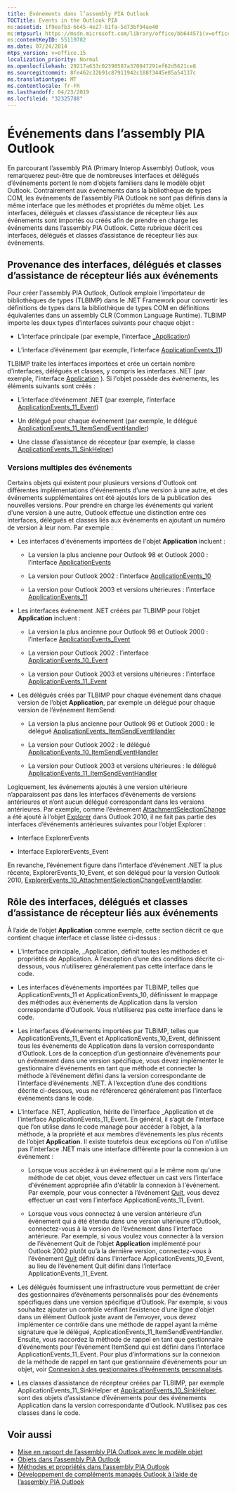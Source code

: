```yaml
---
title: Événements dans l’assembly PIA Outlook
TOCTitle: Events in the Outlook PIA
ms:assetid: 1f9eafb3-6645-4e27-81fa-5d73bf94ae40
ms:mtpsurl: https://msdn.microsoft.com/library/office/bb644571(v=office.15)
ms:contentKeyID: 55119782
ms.date: 07/24/2014
mtps_version: v=office.15
localization_priority: Normal
ms.openlocfilehash: 29217a633c02390587a370847291ef62d5621ce8
ms.sourcegitcommit: 8fe462c32b91c87911942c188f3445e85a54137c
ms.translationtype: MT
ms.contentlocale: fr-FR
ms.lasthandoff: 04/23/2019
ms.locfileid: "32325788"
---
```

# <a name="events-in-the-outlook-pia"></a>Événements dans l’assembly PIA Outlook

En parcourant l’assembly PIA (Primary Interop Assembly) Outlook, vous remarquerez peut-être que de nombreuses interfaces et délégués d’événements portent le nom d’objets familiers dans le modèle objet Outlook. Contrairement aux événements dans la bibliothèque de types COM, les événements de l’assembly PIA Outlook ne sont pas définis dans la même interface que les méthodes et propriétés du même objet. Les interfaces, délégués et classes d’assistance de récepteur liés aux événements sont importés ou créés afin de prendre en charge les événements dans l’assembly PIA Outlook. Cette rubrique décrit ces interfaces, délégués et classes d’assistance de récepteur liés aux événements.

## <a name="where-do-the-event-interfaces-delegates-and-sink-helper-classes-come-from"></a>Provenance des interfaces, délégués et classes d’assistance de récepteur liés aux événements

Pour créer l'assembly PIA Outlook, Outlook emploie l'importateur de bibliothèques de types (TLBIMP) dans le .NET Framework pour convertir les définitions de types dans la bibliothèque de types COM en définitions équivalentes dans un assembly CLR (Common Language Runtime). TLBIMP importe les deux types d'interfaces suivants pour chaque objet :

  - L’interface principale (par exemple, l’interface [\_Application](https://msdn.microsoft.com/library/bb611255\(v=office.15\)))

  - L’interface d’événement (par exemple, l’interface [ApplicationEvents\_11](https://msdn.microsoft.com/library/bb609229\(v=office.15\)))

TLBIMP traite les interfaces importées et crée un certain nombre d'interfaces, délégués et classes, y compris les interfaces .NET (par exemple, l'interface [Application](https://msdn.microsoft.com/library/bb646615\(v=office.15\)) ). Si l'objet possède des événements, les éléments suivants sont créés :

  - L’interface d’événement .NET (par exemple, l’interface [ApplicationEvents\_11\_Event](https://msdn.microsoft.com/library/bb622725\(v=office.15\)))

  - Un délégué pour chaque événement (par exemple, le délégué [ApplicationEvents\_11\_ItemSendEventHandler](https://msdn.microsoft.com/library/bb610818\(v=office.15\)))

  - Une classe d’assistance de récepteur (par exemple, la classe [ApplicationEvents\_11\_SinkHelper](https://msdn.microsoft.com/library/bb609842\(v=office.15\)))

### <a name="multiple-versions-of-events"></a>Versions multiples des événements

Certains objets qui existent pour plusieurs versions d'Outlook ont différentes implémentations d'événements d'une version à une autre, et des événements supplémentaires ont été ajoutés lors de la publication des nouvelles versions. Pour prendre en charge les événements qui varient d'une version à une autre, Outlook effectue une distinction entre ces interfaces, délégués et classes liés aux événements en ajoutant un numéro de version à leur nom. Par exemple :

  - Les interfaces d'événements importées de l'objet **Application** incluent :
    
      - La version la plus ancienne pour Outlook 98 et Outlook 2000 : l’interface [ApplicationEvents](https://msdn.microsoft.com/library/bb644093\(v=office.15\))
    
      - La version pour Outlook 2002 : l’interface [ApplicationEvents\_10](https://msdn.microsoft.com/library/bb647702\(v=office.15\))
    
      - La version pour Outlook 2003 et versions ultérieures : l’interface [ApplicationEvents\_11](https://msdn.microsoft.com/library/bb609229\(v=office.15\))

  - Les interfaces événement .NET créées par TLBIMP pour l’objet **Application** incluent :
    
      - La version la plus ancienne pour Outlook 98 et Outlook 2000 : l’interface [ApplicationEvents\_Event](https://msdn.microsoft.com/library/bb609380\(v=office.15\))
    
      - La version pour Outlook 2002 : l’interface [ApplicationEvents\_10\_Event](https://msdn.microsoft.com/library/bb610098\(v=office.15\))
    
      - La version pour Outlook 2003 et versions ultérieures : l’interface [ApplicationEvents\_11\_Event](https://msdn.microsoft.com/library/bb622725\(v=office.15\))

  - Les délégués créés par TLBIMP pour chaque événement dans chaque version de l’objet **Application**, par exemple un délégué pour chaque version de l’événement ItemSend:
    
      - La version la plus ancienne pour Outlook 98 et Outlook 2000 : le délégué [ApplicationEvents\_ItemSendEventHandler](https://msdn.microsoft.com/library/bb622515\(v=office.15\))
    
      - La version pour Outlook 2002 : le délégué [ApplicationEvents\_10\_ItemSendEventHandler](https://msdn.microsoft.com/library/bb646436\(v=office.15\))
    
      - La version pour Outlook 2003 et versions ultérieures : le délégué [ApplicationEvents\_11\_ItemSendEventHandler](https://msdn.microsoft.com/library/bb610818\(v=office.15\))

Logiquement, les événements ajoutés à une version ultérieure n’apparaissent pas dans les interfaces d’événements de versions antérieures et n’ont aucun délégué correspondant dans les versions antérieures. Par exemple, comme l’événement [AttachmentSelectionChange](https://msdn.microsoft.com/library/ff184926\(v=office.15\)) a été ajouté à l’objet [Explorer](https://msdn.microsoft.com/library/bb623678\(v=office.15\)) dans Outlook 2010, il ne fait pas partie des interfaces d’événements antérieures suivantes pour l’objet Explorer :

  - Interface ExplorerEvents

  - Interface ExplorerEvents\_Event

En revanche, l’événement figure dans l’interface d’événement .NET la plus récente, ExplorerEvents\_10\_Event, et son délégué pour la version Outlook 2010, [ExplorerEvents\_10\_AttachmentSelectionChangeEventHandler](https://msdn.microsoft.com/library/ff185177\(v=office.15\)).

## <a name="what-the-event-interfaces-delegates-and-sink-helper-classes-are-for"></a>Rôle des interfaces, délégués et classes d’assistance de récepteur liés aux événements

À l’aide de l’objet **Application** comme exemple, cette section décrit ce que contient chaque interface et classe listée ci-dessus :

  - L’interface principale, \_Application, définit toutes les méthodes et propriétés de Application. À l’exception d’une des conditions décrite ci-dessous, vous n’utiliserez généralement pas cette interface dans le code.

  - Les interfaces d’événements importées par TLBIMP, telles que ApplicationEvents\_11 et ApplicationEvents\_10, définissent le mappage des méthodes aux événements de Application dans la version correspondante d’Outlook. Vous n’utiliserez pas cette interface dans le code.

  - Les interfaces d’événements importées par TLBIMP, telles que ApplicationEvents\_11\_Event et ApplicationEvents\_10\_Event, définissent tous les événements de Application dans la version correspondante d’Outlook. Lors de la conception d’un gestionnaire d’événements pour un événement dans une version spécifique, vous devez implémenter le gestionnaire d’événements en tant que méthode et connecter la méthode à l’événement défini dans la version correspondante de l’interface d’événements .NET. À l’exception d’une des conditions décrite ci-dessous, vous ne référencerez généralement pas l’interface événements dans le code.

  - L’interface .NET, Application, hérite de l’interface \_Application et de l’interface ApplicationEvents\_11\_Event. En général, il s’agit de l’interface que l’on utilise dans le code managé pour accéder à l’objet, à la méthode, à la propriété et aux membres d’événements les plus récents de l’objet **Application**. Il existe toutefois deux exceptions où l'on n'utilise pas l'interface .NET mais une interface différente pour la connexion à un événement :
    
      - Lorsque vous accédez à un événement qui a le même nom qu'une méthode de cet objet, vous devez effectuer un cast vers l'interface d'événement appropriée afin d'établir la connexion à l'événement. Par exemple, pour vous connecter à l’événement [Quit](https://msdn.microsoft.com/library/bb622595\(v=office.15\)), vous devez effectuer un cast vers l’interface ApplicationEvents\_11\_Event.
    
      - Lorsque vous vous connectez à une version antérieure d’un événement qui a été étendu dans une version ultérieure d’Outlook, connectez-vous à la version de l’événement dans l’interface antérieure. Par exemple, si vous voulez vous connecter à la version de l’événement Quit de l’objet **Application** implémenté pour Outlook 2002 plutôt qu’à la dernière version, connectez-vous à l’événement [Quit](https://msdn.microsoft.com/library/bb609660\(v=office.15\)) défini dans l’interface ApplicationEvents\_10\_Event, au lieu de l’événement Quit défini dans l’interface ApplicationEvents\_11\_Event.

  - Les délégués fournissent une infrastructure vous permettant de créer des gestionnaires d’événements personnalisés pour des événements spécifiques dans une version spécifique d’Outlook. Par exemple, si vous souhaitez ajouter un contrôle vérifiant l’existence d’une ligne d’objet dans un élément Outlook juste avant de l’envoyer, vous devez implémenter ce contrôle dans une méthode de rappel ayant la même signature que le délégué, ApplicationEvents\_11\_ItemSendEventHandler. Ensuite, vous raccordez la méthode de rappel en tant que gestionnaire d’événements pour l’événement ItemSend qui est défini dans l’interface ApplicationEvents\_11\_Event. Pour plus d’informations sur la connexion de la méthode de rappel en tant que gestionnaire d’événements pour un objet, voir [Connexion à des gestionnaires d’événements personnalisés](connecting-to-custom-event-handlers.md).

  - Les classes d’assistance de récepteur créées par TLBIMP, par exemple ApplicationEvents\_11\_SinkHelper et [ApplicationEvents\_10\_SinkHelper](https://msdn.microsoft.com/library/bb644070\(v=office.15\)), sont des objets d’assistance d’événements pour des événements Application dans la version correspondante d’Outlook. N’utilisez pas ces classes dans le code.

## <a name="see-also"></a>Voir aussi

- [Mise en rapport de l’assembly PIA Outlook avec le modèle objet](relating-the-outlook-pia-with-the-object-model.md)
- [Objets dans l’assembly PIA Outlook](objects-in-the-outlook-pia.md)
- [Méthodes et propriétés dans l’assembly PIA Outlook](methods-and-properties-in-the-outlook-pia.md)
- [Développement de compléments managés Outlook à l’aide de l’assembly PIA Outlook](developing-managed-outlook-add-ins-using-the-outlook-pia.md)

